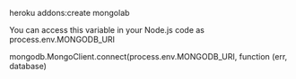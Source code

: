 heroku addons:create mongolab

You can access this variable in your Node.js code as process.env.MONGODB\_URI

mongodb.MongoClient.connect\(process.env.MONGODB\_URI, function \(err, database\) 

  

